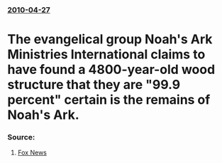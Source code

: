 ### [2010-04-27](/news/2010/04/27/index.md)

#  The evangelical group Noah's Ark Ministries International claims to have found a 4800-year-old wood structure that they are "99.9 percent" certain is the remains of Noah's Ark. 




### Source:

1. [Fox News](http://www.foxnews.com/scitech/2010/04/27/noahs-ark-found-turkey-ararat/)
